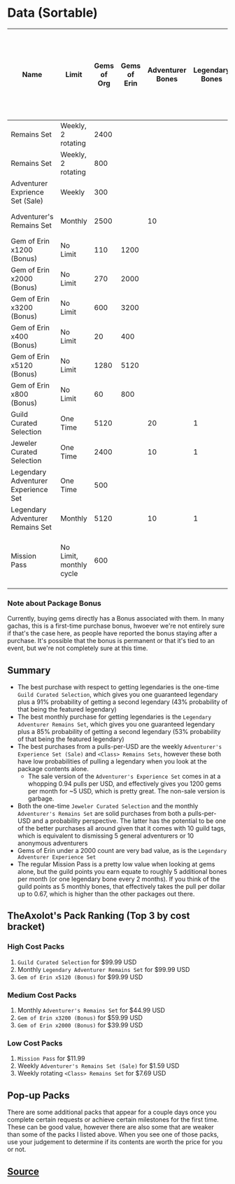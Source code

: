 # Data (Sortable)
| Name                                | Limit                   | Gems of Org | Gems of Erin | Adventurer Bones | Legendary Bones | Other Bones | USD   | Bonuses                                             | Total Number of Pulls | Pulls per $1 | Gems per $1 | Probability of At Least One Legendary<br>from Gems + Bones (Excluding Legendary Bone) | Probability of At Least One Featured Legendary<br>from Gems Only |
| ----------------------------------- | ----------------------- | ----------- | ------------ | ---------------- | --------------- | ----------- | ----- | --------------------------------------------------- | --------------------- | ------------ | ----------- | ------------------------------------------------------------------------------------- | ---------------------------------------------------------------- |
| <Class Group> Remains Set           | Weekly, 2 rotating      | 2400        |              |                  |                 | 3           | 44.99 | 3 Raw Crystal                                       | 16                    | 0.36         | 053         | 0.49                                                                                  | 0.23                                                             |
| <Class> Remains Set                 | Weekly, 2 rotating      | 800         |              |                  |                 | 1           | 7.69  | 1 Azure Lustrous Ore                                | 5                     | 0.65         | 104         | 0.19                                                                                  | 0.08                                                             |
| Adventurer Exprience Set (Sale)     | Weekly                  | 300         |              |                  |                 |             | 1.59  | 1500 adventurer experience                          | 1.5                   | 0.94         | 189         | 0.07                                                                                  | 0.03                                                             |
| Adventurer's Remains Set            | Monthly                 | 2500        |              | 10               |                 |             | 44.99 | 10 Ungraded Tags                                    | 23.5                  | 0.52         | 056         | 0.7                                                                                   | 0.24                                                             |
| Gem of Erin x1200 (Bonus)           | No Limit                | 110         | 1200         |                  |                 |             | 23.99 |                                                     | 6.55                  | 0.27         | 055         | 0.29                                                                                  | 0.12                                                             |
| Gem of Erin x2000 (Bonus)           | No Limit                | 270         | 2000         |                  |                 |             | 39.99 |                                                     | 12.35                 | 0.31         | 057         | 0.47                                                                                  | 0.22                                                             |
| Gem of Erin x3200 (Bonus)           | No Limit                | 600         | 3200         |                  |                 |             | 59.99 |                                                     | 20                    | 0.33         | 063         | 0.64                                                                                  | 0.33                                                             |
| Gem of Erin x400 (Bonus)            | No Limit                | 20          | 400          |                  |                 |             | 7.69  |                                                     | 2.1                   | 0.27         | 055         | 0.1                                                                                   | 0.04                                                             |
| Gem of Erin x5120 (Bonus)           | No Limit                | 1280        | 5120         |                  |                 |             | 99.99 |                                                     | 35                    | 0.35         | 064         | 0.83                                                                                  | 0.51                                                             |
| Gem of Erin x800 (Bonus)            | No Limit                | 60          | 800          |                  |                 |             | 15.99 |                                                     | 4.3                   | 0.27         | 054         | 0.2                                                                                   | 0.08                                                             |
| Guild Curated Selection             | One Time                | 5120        |              | 20               | 1               |             | 99.99 |                                                     | 48.6                  | 0.49         | 051         | 0.91                                                                                  | 0.43                                                             |
| Jeweler Curated Selection           | One Time                | 2400        |              | 10               | 1               |             | 44.99 |                                                     | 24                    | 0.53         | 053         | 0.69                                                                                  | 0.23                                                             |
| Legendary Adventurer Experience Set | One Time                | 500         |              |                  |                 |             | 7.69  | 42258 adventurer experience                         | 2.5                   | 0.33         | 065         | 0.12                                                                                  | 0.05                                                             |
| Legendary Adventurer Remains Set    | Monthly                 | 5120        |              | 10               | 1               |             | 99.99 |                                                     | 38.6                  | 0.39         | 051         | 0.85                                                                                  | 0.43                                                             |
| Mission Pass                        | No Limit, monthly cycle | 600         |              |                  |                 |             | 11.99 | 4200 guild points, 2500 gold, 25 clock tome volumes | 3                     | 0.25         | 050         | 0.14                                                                                  | 0.06                                                             |

### Note about Package Bonus
Currently, buying gems directly has a Bonus associated with them. In many gachas, this is a first-time purchase bonus, hwoever we're not entirely sure if that's the case here, as people have reported the bonus staying after a purchase. It's possible that the bonus is permanent or that it's tied to an event, but we're not completely sure at this time.

## Summary
* The best purchase with respect to getting legendaries is the one-time `Guild Curated Selection`, which gives you one guaranteed legendary plus a 91% probability of getting a second legendary (43% probability of that being the featured legendary)
* The best monthly purchase for getting legendaries is the `Legendary Adventurer Remains Set`, which gives you one guaranteed legendary plus a 85% probability of getting a second legendary (53% probability of that being the featured legendary)
* The best purchases from a pulls-per-USD are the weekly `Adventurer's Experience Set (Sale)` and `<Class> Remains Sets`, however these both have low probabilities of pulling a legendary when you look at the package contents alone.
    * The sale version of the `Adventurer's Experience Set` comes in at a whopping 0.94 pulls per USD, and effectively gives you 1200 gems per month for ~5 USD, which is pretty great. The non-sale version is garbage.
* Both the one-time `Jeweler Curated Selection` and the monthly `Adventurer's Remains Set` are solid purchases from both a pulls-per-USD and a probability perspective. The latter has the potential to be one of the better purchases all around given that it comes with 10 guild tags, which is equivalent to dismissing 5 general adventurers or 10 anonymous adventurers
* Gems of Erin under a 2000 count are very bad value, as is the `Legendary Adventurer Experience Set`
* The regular Mission Pass is a pretty low value when looking at gems alone, but the guild points you earn equate to roughly 5 additional bones per month (or one legendary bone every 2 months). If you think of the guild points as 5 monthly bones, that effectively takes the pull per dollar up to 0.67, which is higher than the other packages out there.

## TheAxolot's Pack Ranking (Top 3 by cost bracket)
### High Cost Packs
1. `Guild Curated Selection` for $99.99 USD
2. Monthly `Legendary Adventurer Remains Set` for $99.99 USD
3. `Gem of Erin x5120 (Bonus)` for $99.99 USD

### Medium Cost Packs
1. Monthly `Adventurer's Remains Set` for $44.99 USD
2. `Gem of Erin x3200 (Bonus)` for $59.99 USD
3. `Gem of Erin x2000 (Bonus)` for $39.99 USD

### Low Cost Packs
1. `Mission Pass` for $11.99
2. Weekly `Adventurer's Remains Set (Sale)` for $1.59 USD
3. Weekly rotating `<Class> Remains Set` for $7.69 USD

## Pop-up Packs
There are some additional packs that appear for a couple days once you complete certain requests or achieve certain milestones for the first time. These can be good value, however there are also some that are weaker than some of the packs I listed above. When you see one of those packs, use your judgement to determine if its contents are worth the price for you or not.

## [Source](https://docs.google.com/spreadsheets/d/12hBa-YCU2bYeoOoqlctb6-G4nRiY9VvvWSYv0-xWft0)